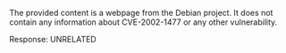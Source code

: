 The provided content is a webpage from the Debian project. It does not contain any information about CVE-2002-1477 or any other vulnerability.

Response: UNRELATED